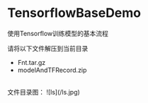 # TensorflowBaseDemo
使用Tensorflow训练模型的基本流程

请将以下文件解压到当前目录
- Fnt.tar.gz
- modelAndTFRecord.zip

<br>
文件目录图：
![ls](/ls.jpg)
